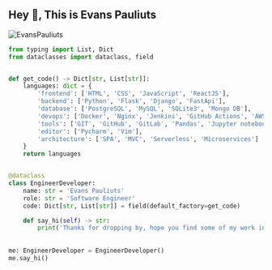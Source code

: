 ## Hey 👋, This is Evans Pauliuts
<p align=left> <img src=https://komarev.com/ghpvc/?username=EvansPauliuts alt=EvansPauliuts /> </p>

```python
from typing import List, Dict
from dataclasses import dataclass, field


def get_code() -> Dict[str, List[str]]:
    languages: dict = {
        'frontend': ['HTML', 'CSS', 'JavaScript', 'ReactJS'],
        'backend': ['Python', 'Flask', 'Django', 'FastApi'],
        'database': ['PostgreSQL', 'MySQL', 'SQLite3', 'Mongo DB'],
        'devops': ['Docker', 'Nginx', 'Jenkins', 'GitHub Actions', 'AWS', 'Heroku'],
        'tools': ['GIT', 'GitHub', 'GitLab', 'Pandas', 'Jupyter notebook', 'SQLAlchemy', 'Redis'],
        'editor': ['Pycharm', 'Vim'],
        'architecture': ['SPA', 'MVC', 'Serverless', 'Microservices']
    }
    return languages


@dataclass
class EngineerDeveloper:
    name: str = 'Evans Pauliuts'
    role: str = 'Software Engineer'
    code: Dict[str, List[str]] = field(default_factory=get_code)

    def say_hi(self) -> str:
        print('Thanks for dropping by, hope you find some of my work interesting.')
        
        
me: EngineerDeveloper = EngineerDeveloper()
me.say_hi()
```

<!-- [![Github stats](https://github-readme-stats.vercel.app/api?username=EvansPauliuts&show_icons=true&include_all_commits=true)](https://github.com/EvansPauliuts/github-readme-stats) -->
<!-- [![Top Langs](https://github-readme-stats.vercel.app/api/top-langs/?username=EvansPauliuts&layout=compact)](https://github.com/EvansPauliuts/github-readme-stats) -->
